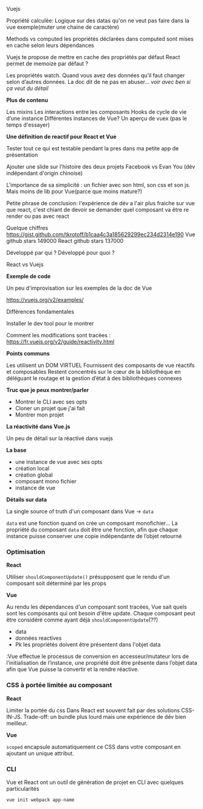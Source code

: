 Vuejs

Propriété calculée:
Logique sur des datas qu'on ne veut pas faire dans la vue
exemple(muter une chaine de caractère)

Methods vs computed
les propriétés déclarées dans computed sont mises en cache selon leurs dépendances

Vuejs te propose de mettre en cache des propriétés par défaut
React permet de memoize par défaut ?

Les propriétés watch. Quand vous avez des données qu’il faut changer selon d’autres données.
La doc dit de ne pas en abuser...
*voir avec ben si ça veut du détail*



__Plus de contenu__

Les mixins
Les interactions entre les composants
Hooks de cycle de vie d’une instance
Différentes instances de Vue?
Un aperçu de vuex (pas le temps d'essayer)

__Une définition de reactif pour React et Vue__

Tester tout ce qui est testable pendant la pres dans ma petite app de présentation

Ajouter une slide sur l'histoire des deux projets
Facebook vs Evan You (dév indépendant d'origin chinoise)

L'importance de sa simplicité : un fichier avec son html, son css et son js.
Mais moins de lib pour Vue(parce que moins mature?)

Petite phrase de conclusion:
l'expérience de dév a l'air plus fraiche sur vue que react, c'est chiant de devoir se demander quel composant va être re render ou pas avec react

Quelque chiffres
https://gist.github.com/tkrotoff/b1caa4c3a185629299ec234d2314e190
Vue github stars 149000
React github stars 137000

Développé par qui ?
Développé pour quoi ?

React vs Vuejs



__Exemple de code__

Un peu d'improvisation sur les exemples de la doc de Vue

https://vuejs.org/v2/examples/

Différences fondamentales

Installer le dev tool pour le montrer

Comment les modifications sont tracées :
https://fr.vuejs.org/v2/guide/reactivity.html


__Points communs__

Les utilisent un DOM VIRTUEL
Fournissent des composants de vue réactifs et composables
Restent concentrés sur le cœur de la bibliothèque en déléguant le routage et la gestion d’état à des bibliothèques connexes

__Truc que je peux montrer/parler__

* Montrer le CLI avec ses opts
* Cloner un projet que j'ai fait
* Montrer mon projet

__La réactivité dans Vue.js__

Un peu de détail sur la réactivé dans vuejs

__La base__ 
* une instance de vue avec ses opts
* création local
* création global
* composant mono fichier
* instance de vue


__Détails sur data__

La single source of truth d'un composant dans Vue -> `data`

`data` est une fonction quand on crée un composant monofichier...
La propriété du composant `data` doit être une fonction, afin que chaque instance puisse conserver une copie indépendante de l’objet retourné


### Optimisation

__React__

Utiliser `shouldComponentUpdate()` présupposent que le rendu d'un composant soit déterminé par les props


__Vue__

Au rendu les dépendances d'un composant sont tracées, Vue sait quels sont les composants qui ont besoin d'être update.
Chaque composant peut être considéré comme ayant déjà `shouldComponentUpdate`(??)
* data
* données reactives
* Pk les propriétés doivent être présentent dans l'objet data

:Vue effectue le processus de conversion en accesseur/mutateur lors de l’initialisation de l’instance, une propriété doit être présente dans l’objet data afin que Vue puisse la convertir et la rendre réactive.


### CSS à portée limitée au composant

__React__

Limiter la portée du css Dans React est souvent fait par des solutions
CSS-IN-JS.
Trade-off: un bundle plus lourd mais une expérience de dév bien meilleur.


__Vue__

`scoped` encapsule automatiquement ce CSS dans votre composant en ajoutant un unique attribut.


### CLI

Vue et React ont un outil de génération de projet en CLI avec quelques particularités

`vue init webpack app-name`
